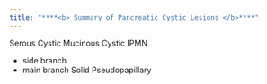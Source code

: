 ```yaml
---
title: "****<b> Summary of Pancreatic Cystic Lesions </b>****"
---
```

Serous Cystic
Mucinous Cystic
IPMN
- side branch
- main branch
Solid Pseudopapillary

